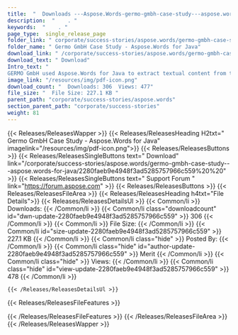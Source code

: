 ```yaml
---
title:  "  Downloads ---Aspose.Words-germo-gmbh-case-study---aspose.words-for-java . " 
description:  "    . " 
keywords:  "    . " 
page_type:  single_release_page
folder_link: " corporate/success-stories/aspose.words/germo-gmbh-case-study---aspose.words-for-java/"
folder_name: " Germo GmbH Case Study - Aspose.Words for Java"
download_link: " /corporate/success-stories/aspose.words/germo-gmbh-case-study---aspose.words-for-java/2280faeb9e4948f3ad5285757966c559"
download_text: " Download"
Intro_text: " 
GERMO GmbH used Aspose.Words for Java to extract textual content from their cu..."
image_link: "/resources/img/pdf-icon.png"
download_count: "  Downloads: 306  Views: 477"
file_size: "  File Size: 227.1 KB "
parent_path: "corporate/success-stories/aspose.words"
section_parent_path: "corporate/success-stories"
weight: 81
---
```


{{< Releases/ReleasesWapper >}}
  {{< Releases/ReleasesHeading H2txt=" Germo GmbH Case Study - Aspose.Words for Java" imagelink="/resources/img/pdf-icon.png">}}
  {{< Releases/ReleasesButtons >}}
    {{< Releases/ReleasesSingleButtons text=" Download" link="/corporate/success-stories/aspose.words/germo-gmbh-case-study---aspose.words-for-java/2280faeb9e4948f3ad5285757966c559%20%20" >}}
    {{< Releases/ReleasesSingleButtons text=" Support Forum " link="https://forum.aspose.com" >}}
  {{< Releases/ReleasesButtons >}}
  {{< Releases/ReleasesFileArea >}}
    {{< Releases/ReleasesHeading h4txt="File Details">}}
    {{< Releases/ReleasesDetailsUl >}}
            {{< Common/li  >}} Downloads: {{< /Common/li >}} 
      {{< Common/li class="downloadcount" id="dwn-update-2280faeb9e4948f3ad5285757966c559" >}} 306 {{< /Common/li >}} 
      {{< Common/li  >}} File Size: {{< /Common/li >}} 
      {{< Common/li id="size-update-2280faeb9e4948f3ad5285757966c559" >}} 227.1 KB {{< /Common/li >}} 
      {{< Common/li  class="hide" >}} Posted By: {{< /Common/li >}} 
      {{< Common/li class="hide" id="author-update-2280faeb9e4948f3ad5285757966c559" >}} Merit {{< /Common/li >}} 
      {{< Common/li class="hide"  >}} Views: {{< /Common/li >}} 
      {{< Common/li class="hide" id="view-update-2280faeb9e4948f3ad5285757966c559" >}} 478 {{< /Common/li >}} 

    {{< /Releases/ReleasesDetailsUl >}}

  {{< Releases/ReleasesFileFeatures >}}
      
  {{< /Releases/ReleasesFileFeatures >}}
 {{< /Releases/ReleasesFileArea >}}
{{< /Releases/ReleasesWapper >}}


